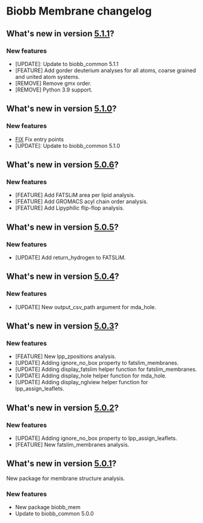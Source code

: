 
# Biobb Membrane changelog

## What's new in version [5.1.1](https://github.com/bioexcel/biobb_mem/releases/tag/v5.1.1)?
### New features
* [UPDATE]: Update to biobb_common 5.1.1
* [FEATURE] Add gorder deuterium analyses for all atoms, coarse grained and united atom systems.
* [REMOVE] Remove gmx order.
* [REMOVE] Python 3.9 support.

## What's new in version [5.1.0](https://github.com/bioexcel/biobb_mem/releases/tag/v5.1.0)?
### New features
* [FIX](https://github.com/bioexcel/biobb_mem/commit/4b4e03c6268f180060a3e7d82fadd74ce30e9988) Fix entry points
* [UPDATE]: Update to biobb_common 5.1.0

## What's new in version [5.0.6](https://github.com/bioexcel/biobb_mem/releases/tag/v5.0.6)?
### New features

* [FEATURE] Add FATSLiM area per lipid analysis.
* [FEATURE] Add GROMACS acyl chain order analysis.
* [FEATURE] Add Lipyphilic flip-flop analysis.

## What's new in version [5.0.5](https://github.com/bioexcel/biobb_mem/releases/tag/v5.0.5)?
### New features

* [UPDATE] Add return_hydrogen to FATSLiM.

## What's new in version [5.0.4](https://github.com/bioexcel/biobb_mem/releases/tag/v5.0.4)?
### New features

* [UPDATE] New output_csv_path argument for mda_hole.

## What's new in version [5.0.3](https://github.com/bioexcel/biobb_mem/releases/tag/v5.0.3)?
### New features

* [FEATURE] New lpp_zpositions analysis.
* [UPDATE] Adding ignore_no_box property to fatslim_membranes.
* [UPDATE] Adding display_fatslim helper function for fatslim_membranes.
* [UPDATE] Adding display_hole helper function for mda_hole.
* [UPDATE] Adding display_nglview helper function for lpp_assign_leaflets.

## What's new in version [5.0.2](https://github.com/bioexcel/biobb_mem/releases/tag/v5.0.2)?
### New features

* [UPDATE] Adding ignore_no_box property to lpp_assign_leaflets.
* [FEATURE] New fatslim_membranes analysis.

## What's new in version [5.0.1](https://github.com/bioexcel/biobb_mem/releases/tag/v5.0.1)?
New package for membrane structure analysis.

### New features

* New package biobb_mem
* Update to biobb_common 5.0.0
